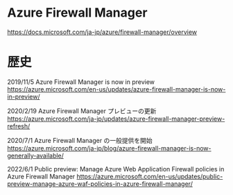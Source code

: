 # Azure Firewall Manager

https://docs.microsoft.com/ja-jp/azure/firewall-manager/overview

# 歴史

2019/11/5 Azure Firewall Manager is now in preview
https://azure.microsoft.com/en-us/updates/azure-firewall-manager-is-now-in-preview/

2020/2/19 Azure Firewall Manager プレビューの更新
https://azure.microsoft.com/ja-jp/updates/azure-firewall-manager-preview-refresh/

2020/7/1 Azure Firewall Manager の一般提供を開始
https://azure.microsoft.com/ja-jp/blog/azure-firewall-manager-is-now-generally-available/

2022/6/1 Public preview: Manage Azure Web Application Firewall policies in Azure Firewall Manager
https://azure.microsoft.com/en-us/updates/public-preview-manage-azure-waf-policies-in-azure-firewall-manager/

